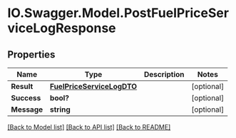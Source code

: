# IO.Swagger.Model.PostFuelPriceServiceLogResponse
## Properties

Name | Type | Description | Notes
------------ | ------------- | ------------- | -------------
**Result** | [**FuelPriceServiceLogDTO**](FuelPriceServiceLogDTO.md) |  | [optional] 
**Success** | **bool?** |  | [optional] 
**Message** | **string** |  | [optional] 

[[Back to Model list]](../README.md#documentation-for-models) [[Back to API list]](../README.md#documentation-for-api-endpoints) [[Back to README]](../README.md)

